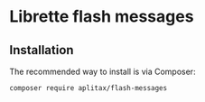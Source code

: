 Librette flash messages
======

Installation
----

The recommended way to install is via Composer:

```
composer require aplitax/flash-messages
```
